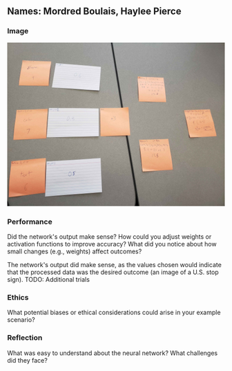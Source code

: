 ## Names: Mordred Boulais, Haylee Pierce

### Image

![Picture of Neural Network Simulation](nn_picture.jpg)

### Performance

Did the network's output make sense?
How could you adjust weights or activation functions to improve accuracy?
What did you notice about how small changes (e.g., weights) affect outcomes?

The network's output did make sense, as the values chosen would indicate that
the processed data was the desired outcome (an image of a U.S. stop sign).
TODO: Additional trials

### Ethics

What potential biases or ethical considerations could arise in your example scenario?

### Reflection

What was easy to understand about the neural network?
What challenges did they face?
